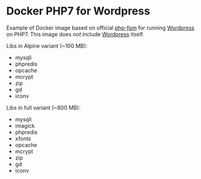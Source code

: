 # Docker PHP7 for Wordpress

Example of Docker image based on official [php-fpm] for running [Wordpress] on PHP7. This image does *not* include [Wordpress] itself.

Libs in Alpine variant (~100 MB):

* mysqli
* phpredis
* opcache
* mcrypt
* zip
* gd
* iconv

Libs in full variant (~800 MB):

* mysqli
* imagick
* phpredis
* xfonts
* opcache
* mcrypt
* zip
* gd
* iconv

[php-fpm]: https://hub.docker.com/_/php/
[Wordpress]: https://wordpress.org/
